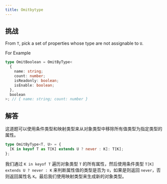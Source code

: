 ```yaml
---
title: Omitbytype
---
```


## 挑战

From `T`, pick a set of properties whose type are not assignable to `U`.

For Example

```typescript
type OmitBoolean = OmitByType<
  {
    name: string;
    count: number;
    isReadonly: boolean;
    isEnable: boolean;
  },
  boolean
>; // { name: string; count: number }
```

## 解答

这道题可以使用条件类型和映射类型来从对象类型中移除所有值类型为指定类型的属性。

```typescript
type OmitByType<T, U> = {
  [K in keyof T as T[K] extends U ? never : K]: T[K];
};
```

我们通过 `K in keyof T` 遍历对象类型 `T` 的所有属性，然后使用条件类型 `T[K] extends U ? never : K` 来判断属性值的类型是否为 `U`，如果是则返回 `never`，否则返回属性名 `K`。最后我们使用映射类型来生成新的对象类型。
